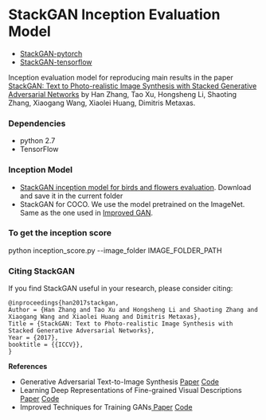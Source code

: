 # StackGAN Inception Evaluation Model
- [StackGAN-pytorch](https://github.com/hanzhanggit/StackGAN-Pytorch)
- [StackGAN-tensorflow](https://github.com/hanzhanggit/StackGAN)

Inception evaluation model for reproducing main results in the paper [StackGAN: Text to Photo-realistic Image Synthesis with Stacked Generative Adversarial Networks](https://arxiv.org/pdf/1612.03242v2.pdf) by Han Zhang, Tao Xu, Hongsheng Li, Shaoting Zhang, Xiaogang Wang,   Xiaolei Huang, Dimitris Metaxas.


### Dependencies
- python 2.7
- TensorFlow

### Inception Model

- [StackGAN inception model for birds and flowers evaluation](https://drive.google.com/open?id=0B3y_msrWZaXLMzNMNWhWdW0zVWs). Download and save it in the current folder
- StackGAN for COCO. We use the model pretrained on the ImageNet. Same as the one used in [Improved GAN](https://github.com/openai/improved-gan/tree/master/inception_score).



### To get the inception score
python inception_score.py --image_folder IMAGE_FOLDER_PATH




### Citing StackGAN
If you find StackGAN useful in your research, please consider citing:

```
@inproceedings{han2017stackgan,
Author = {Han Zhang and Tao Xu and Hongsheng Li and Shaoting Zhang and Xiaogang Wang and Xiaolei Huang and Dimitris Metaxas},
Title = {StackGAN: Text to Photo-realistic Image Synthesis with Stacked Generative Adversarial Networks},
Year = {2017},
booktitle = {{ICCV}},
}
```

**References**

- Generative Adversarial Text-to-Image Synthesis [Paper](https://arxiv.org/abs/1605.05396) [Code](https://github.com/reedscot/icml2016)
- Learning Deep Representations of Fine-grained Visual Descriptions [Paper](https://arxiv.org/abs/1605.05395) [Code](https://github.com/reedscot/cvpr2016)
- Improved Techniques for Training GANs[ Paper](https://arxiv.org/abs/1606.03498)  [Code](https://github.com/openai/improved-gan)


